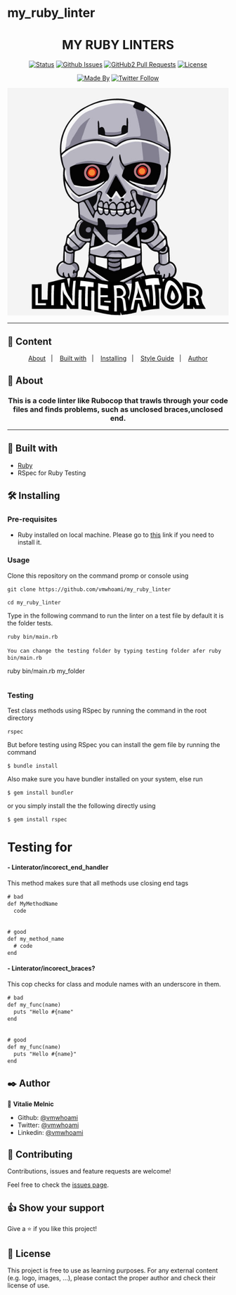 # my_ruby_linter



<h1 align="center">MY RUBY LINTERS</h1>


<div align="center">

[![Status](https://img.shields.io/badge/status-active-success.svg)]()
[![Github Issues](https://img.shields.io/badge/GitHub-Issues-orange)](https://github.com/vmwhoami/my_ruby_linter/issues)
[![GitHub2 Pull Requests](https://img.shields.io/badge/GitHub-Pull%20Requests-blue)](https://github.com/vmwhoami/my_ruby_linter/pulls)
[![License](https://img.shields.io/badge/license-MIT-blue.svg)](/LICENSE)

[![Made By](https://img.shields.io/badge/made-VITALIE--MELNIC-red)](https://github.com/vmwhoami)
[![Twitter Follow](https://img.shields.io/twitter/follow/vmwhoami?label=follow%20vmwhoami%20on%20twitter&style=social)](https://twitter.com/vmwhoami)

</div>
<p align="center">
  <img src="https://raw.githubusercontent.com/vmwhoami/my_ruby_linter/working-branch/img/linterator.jpg" alt="RuboCop Logo"/>
</p>


---

## 📝 Content
<p align="center">
<a href="#about">About</a>&nbsp;&nbsp;&nbsp;|&nbsp;&nbsp;&nbsp;
<a href="#builtwith">Built with</a>&nbsp;&nbsp;&nbsp;|&nbsp;&nbsp;&nbsp;
<a href="#installing">Installing</a>&nbsp;&nbsp;&nbsp;|&nbsp;&nbsp;&nbsp;
<a href="#styleguide">Style Guide</a>&nbsp;&nbsp;&nbsp;|&nbsp;&nbsp;&nbsp;
<a href="#author">Author</a>
</p>


## 🧐 About <a name = "about"></a>
<h3 align="center">
This is a code linter like Rubocop that trawls through your code files and finds problems, such as unclosed braces,unclosed end.</h3>

---

## 🔧 Built with<a name = "builtwith"></a>

- [Ruby](https://rubyonrails.org/)
- RSpec for Ruby Testing


## 🛠 Installing <a name = "installing"></a>

### Pre-requisites

- Ruby installed on local machine. Please go to [this](https://www.ruby-lang.org/en/documentation/installation/) link if you need to install it.

### Usage

Clone this repository on the command promp or console using

```
git clone https://github.com/vmwhoami/my_ruby_linter
```
```
cd my_ruby_linter
```

Type in the following command to run the linter on a test file by default it is the folder tests. 
```
ruby bin/main.rb

You can change the testing folder by typing testing folder afer ruby bin/main.rb
```
ruby bin/main.rb my_folder
```
```
### Testing
Test class methods using RSpec by running the command in the root directory 
```
rspec
```
But before testing using RSpec you can install the gem file by running the command
```
$ bundle install 
```
Also make sure you have bundler installed on your system, else run
```
$ gem install bundler 
```
or you simply install the the following directly using
```
$ gem install rspec 
```

# Testing for <a name = "styleguide"></a>

#### - Linterator/incorect_end_handler
This method  makes sure that all methods use closing end tags 


```
# bad
def MyMethodName
  code


# good
def my_method_name
  # code
end
```

#### - Linterator/incorect_braces?
This cop checks for class and module names with an underscore in them.
```
# bad
def my_func(name)
  puts "Hello #{name"
end


# good
def my_func(name)
  puts "Hello #{name}"
end
```


## ✒️  Author <a name = "author"></a>

👤 **Vitalie Melnic**

- Github: [@vmwhoami](https://github.com/vmwhoami)
- Twitter: [@vmwhoami](https://twitter.com/vmwhoami)
- Linkedin: [@vmwhoami](https://www.linkedin.com/in/vitalie-melnic-5802198a/)

## 🤝 Contributing

Contributions, issues and feature requests are welcome!

Feel free to check the [issues page](https://github.com/vmwhoami/my_ruby_linter/issues).

## 👍 Show your support

Give a ⭐️ if you like this project!

## 📝 License

This project is free to use as learning purposes. For any external content (e.g. logo, images, ...), please contact the proper author and check their license of use.

